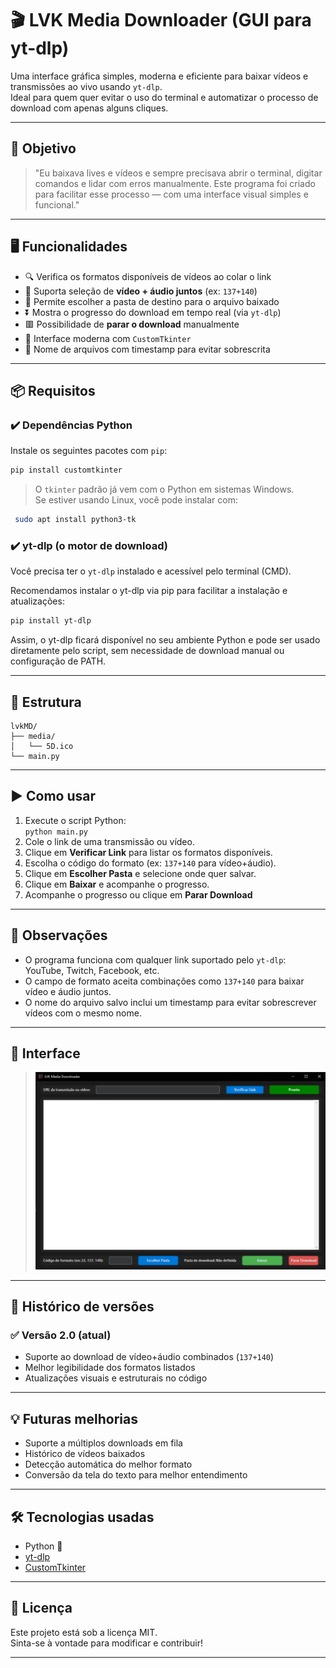 # 🎬 LVK Media Downloader (GUI para yt-dlp)

Uma interface gráfica simples, moderna e eficiente para baixar vídeos e transmissões ao vivo usando `yt-dlp`.  
Ideal para quem quer evitar o uso do terminal e automatizar o processo de download com apenas alguns cliques.

---

## 🚀 Objetivo

> "Eu baixava lives e vídeos e sempre precisava abrir o terminal, digitar comandos e lidar com erros manualmente. Este programa foi criado para facilitar esse processo — com uma interface visual simples e funcional."

---

## 🖥️ Funcionalidades

- 🔍 Verifica os formatos disponíveis de vídeos ao colar o link
- 🎯 Suporta seleção de **vídeo + áudio juntos** (ex: `137+140`)
- 📁 Permite escolher a pasta de destino para o arquivo baixado
- ⏬ Mostra o progresso do download em tempo real (via `yt-dlp`)
- 🟥 Possibilidade de **parar o download** manualmente
- 🎨 Interface moderna com `CustomTkinter`
- 🧠 Nome de arquivos com timestamp para evitar sobrescrita

---

## 📦 Requisitos

### ✔️ Dependências Python

Instale os seguintes pacotes com `pip`:

```bash
pip install customtkinter
```

> O `tkinter` padrão já vem com o Python em sistemas Windows.  
> Se estiver usando Linux, você pode instalar com:
```bash
 sudo apt install python3-tk
```

### ✔️ yt-dlp (o motor de download)

Você precisa ter o `yt-dlp` instalado e acessível pelo terminal (CMD).

Recomendamos instalar o yt-dlp via pip para facilitar a instalação e atualizações:

```bash
pip install yt-dlp
```
Assim, o yt-dlp ficará disponível no seu ambiente Python e pode ser usado diretamente pelo script, sem necessidade de download manual ou configuração de PATH.

---

## 📁 Estrutura

```
lvkMD/
├── media/
│   └── 5D.ico
└── main.py

```

---

## ▶️ Como usar

1. Execute o script Python:  
   `python main.py`
2. Cole o link de uma transmissão ou vídeo.
3. Clique em **Verificar Link** para listar os formatos disponíveis.
4. Escolha o código do formato (ex: `137+140` para vídeo+áudio).
5. Clique em **Escolher Pasta** e selecione onde quer salvar.
6. Clique em **Baixar** e acompanhe o progresso.
7. Acompanhe o progresso ou clique em **Parar Download**

---

## 📌 Observações

- O programa funciona com qualquer link suportado pelo `yt-dlp`: YouTube, Twitch, Facebook, etc.
- O campo de formato aceita combinações como `137+140` para baixar vídeo e áudio juntos.
- O nome do arquivo salvo inclui um timestamp para evitar sobrescrever vídeos com o mesmo nome. 

---

## 📸 Interface

> ![Um print da tela do programa](media/Tela.png)

---

## 🔄 Histórico de versões

### ✅ Versão 2.0 (atual)
- Suporte ao download de vídeo+áudio combinados (`137+140`)
- Melhor legibilidade dos formatos listados
- Atualizações visuais e estruturais no código

---

## 💡 Futuras melhorias

- Suporte a múltiplos downloads em fila
- Histórico de vídeos baixados
- Detecção automática do melhor formato
- Conversão da tela do texto para melhor entendimento

---

## 🛠️ Tecnologias usadas

- Python 🐍
- [yt-dlp](https://github.com/yt-dlp/yt-dlp)
- [CustomTkinter](https://github.com/TomSchimansky/CustomTkinter)

---

## 📄 Licença

Este projeto está sob a licença MIT.  
Sinta-se à vontade para modificar e contribuir!

---
